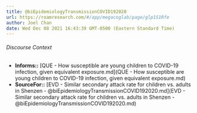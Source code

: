 ```yaml
---
title: @biEpidemiologyTransmissionCOVID192020
url: https://roamresearch.com/#/app/megacoglab/page/glp1S1Rfe
author: Joel Chan
date: Wed Dec 08 2021 16:43:39 GMT-0500 (Eastern Standard Time)
---
```




###### Discourse Context

- **Informs::** [QUE - How susceptible are young children to COVID-19 infection, given equivalent exposure.md](QUE - How susceptible are young children to COVID-19 infection, given equivalent exposure.md)
- **SourceFor::** [EVD - Similar secondary attack rate for children vs. adults in Shenzen - @biEpidemiologyTransmissionCOVID192020.md](EVD - Similar secondary attack rate for children vs. adults in Shenzen - @biEpidemiologyTransmissionCOVID192020.md)

